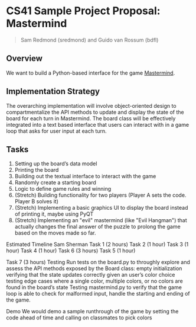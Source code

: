 # CS41 Sample Project Proposal: Mastermind

> Sam Redmond (sredmond) and Guido van Rossum (bdfl)

## Overview

We want to build a Python-based interface for the game [Mastermind](https://en.wikipedia.org/wiki/Mastermind_(board_game)).

## Implementation Strategy

The overarching implementation will involve object-oriented design to compartmentalize the API methods to update and display the state of the board for each turn in Mastermind. The board class will be effectively integrated into a text based interface that users can interact with in a game loop that asks for user input at each turn.

## Tasks

1. Setting up the board’s data model
2. Printing the board
3. Building out the textual interface to interact with the game
4. Randomly create a starting board
5. Logic to define game rules and winning
6. (Stretch) Building functionality for two players (Player A sets the code. Player B solves it) 
7. (Stretch) Implementing a basic graphics UI to display the board instead of printing it, maybe using PyQT
8. (Stretch) Implementing an "evil" mastermind (like "Evil Hangman") that actually changes the final answer of the puzzle to prolong the game based on the moves made so far.

Estimated Timeline
Sam
Sherman
Task 1 (2 hours)
Task 2 (1 hour)
Task 3 (1 hour)
Task 4 (1 hour)
Task 6 (3 hours)
Task 5 (1 hour)


Task 7 (3 hours)
Testing
Run tests on the board.py to throughly explore and assess the API methods exposed by the Board class: 
empty initialization
verifying that the state updates correctly given an user’s color choice
testing edge cases where a single color, multiple colors, or no colors are found in the board’s state
Testing mastermind.py to verify that the game loop is able to check for malformed input, handle the starting and ending of the game.

Demo
We would demo a sample runthrough of the game by setting the code ahead of time and calling on classmates to pick colors 
